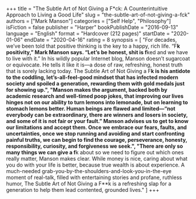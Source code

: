 +++
title = "The Subtle Art of Not Giving a F*ck: A Counterintuitive Approach to Living a Good Life"
slug = "the-subtle-art-of-not-giving-a-fck"
authors = ["Mark Manson"]
categories = ["Self Help", "Philosophy"]
isFiction = false
publisher = "Harper"
bookPublishDate = "2016-09-13"
language = "English"
format = "Hardcover (212 pages)"
startDate = "2020-01-06"
endDate = "2020-04-16"
rating = 8 
synopsis = [
  "For decades, we’ve been told that positive thinking is the key to a happy, rich life. &ldquo;F**k positivity,&rdquo; Mark Manson says. &ldquo;Let’s be honest, shit is f**ked and we have to live with it.&rdquo; In his wildly popular Internet blog, Manson doesn’t sugarcoat or equivocate. He tells it like it is—a dose of raw, refreshing, honest truth that is sorely lacking today. The Subtle Art of Not Giving a F**k is his antidote to the coddling, let’s-all-feel-good mindset that has infected modern society and spoiled a generation, rewarding them with gold medals just for showing up.",
  "Manson makes the argument, backed both by academic research and well-timed poop jokes, that improving our lives hinges not on our ability to turn lemons into lemonade, but on learning to stomach lemons better. Human beings are flawed and limited—&ldquo;not everybody can be extraordinary, there are winners and losers in society, and some of it is not fair or your fault.&rdquo; Manson advises us to get to know our limitations and accept them. Once we embrace our fears, faults, and uncertainties, once we stop running and avoiding and start confronting painful truths, we can begin to find the courage, perseverance, honesty, responsibility, curiosity, and forgiveness we seek.",
"There are only so many things we can give a f**k about so we need to figure out which ones really matter, Manson makes clear. While money is nice, caring about what you do with your life is better, because true wealth is about experience. A much-needed grab-you-by-the-shoulders-and-look-you-in-the-eye moment of real-talk, filled with entertaining stories and profane, ruthless humor, The Subtle Art of Not Giving a F**k is a refreshing slap for a generation to help them lead contented, grounded lives."
]
+++
